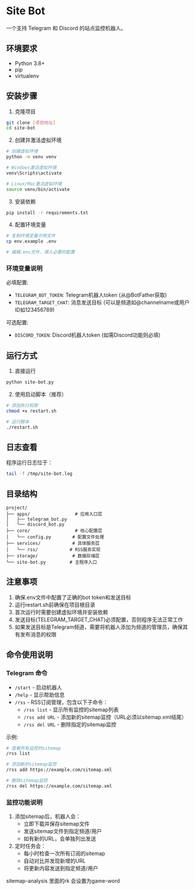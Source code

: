 # Site Bot

一个支持 Telegram 和 Discord 的站点监控机器人。

## 环境要求

- Python 3.8+
- pip
- virtualenv

## 安装步骤

1. 克隆项目
```bash
git clone [项目地址]
cd site-bot
```

2. 创建并激活虚拟环境
```bash
# 创建虚拟环境
python -m venv venv

# Windows激活虚拟环境
venv\Scripts\activate

# Linux/Mac激活虚拟环境
source venv/bin/activate
```

3. 安装依赖
```bash
pip install -r requirements.txt
```

4. 配置环境变量
```bash
# 复制环境变量示例文件
cp env.example .env

# 编辑.env文件，填入必要的配置
```

### 环境变量说明

必填配置:
- `TELEGRAM_BOT_TOKEN`: Telegram机器人token (从@BotFather获取)
- `TELEGRAM_TARGET_CHAT`: 消息发送目标 (可以是频道如@channelname或用户ID如123456789)

可选配置:
- `DISCORD_TOKEN`: Discord机器人token (如需Discord功能则必填)

## 运行方式

1. 直接运行
```bash
python site-bot.py
```

2. 使用启动脚本（推荐）
```bash
# 添加执行权限
chmod +x restart.sh

# 运行脚本
./restart.sh
```

## 日志查看

程序运行日志位于：
```bash
tail -f /tmp/site-bot.log
```

## 目录结构

```
project/
├── apps/                 # 应用入口层
│   ├── telegram_bot.py
│   └── discord_bot.py
├── core/                 # 核心配置层
│   └── config.py        # 配置文件处理
├── services/            # 具体服务层
│   └── rss/            # RSS服务实现
├── storage/             # 数据存储层
└── site-bot.py         # 主程序入口
```

## 注意事项

1. 确保.env文件中配置了正确的bot token和发送目标
2. 运行restart.sh前确保在项目根目录
3. 首次运行时需要创建虚拟环境并安装依赖
4. 发送目标(TELEGRAM_TARGET_CHAT)必须配置，否则程序无法正常工作
5. 如果发送目标是Telegram频道，需要将机器人添加为频道的管理员，确保其有发布消息的权限
## 命令使用说明

### Telegram 命令
- `/start` - 启动机器人
- `/help` - 显示帮助信息
- `/rss` - RSS订阅管理，包含以下子命令：
  - `/rss list` - 显示所有监控的sitemap列表
  - `/rss add URL` - 添加新的sitemap监控（URL必须以sitemap.xml结尾）
  - `/rss del URL` - 删除指定的sitemap监控

示例:
```bash
# 查看所有监控的sitemap
/rss list

# 添加新的sitemap监控
/rss add https://example.com/sitemap.xml

# 删除sitemap监控
/rss del https://example.com/sitemap.xml
```

### 监控功能说明
1. 添加sitemap后，机器人会：
   - 立即下载并保存sitemap文件
   - 发送sitemap文件到指定频道/用户
   - 如有新的URL，会单独列出发送
2. 定时任务会：
   - 每小时检查一次所有订阅的sitemap
   - 自动对比并发现新增的URL
   - 将更新内容发送到指定频道/用户

sitemap-analysis 里面的rk 会设置为game-word

